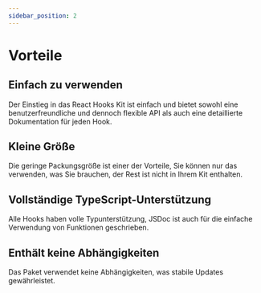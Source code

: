 ```yaml
---
sidebar_position: 2
---
```


# Vorteile

## Einfach zu verwenden

Der Einstieg in das React Hooks Kit ist einfach und bietet sowohl eine benutzerfreundliche und dennoch flexible API als auch eine detaillierte Dokumentation für jeden Hook.

## Kleine Größe

Die geringe Packungsgröße ist einer der Vorteile, Sie können nur das verwenden, was Sie brauchen, der Rest ist nicht in Ihrem Kit enthalten.

## Vollständige TypeScript-Unterstützung

Alle Hooks haben volle Typunterstützung, JSDoc ist auch für die einfache Verwendung von Funktionen geschrieben.

## Enthält keine Abhängigkeiten

Das Paket verwendet keine Abhängigkeiten, was stabile Updates gewährleistet.
